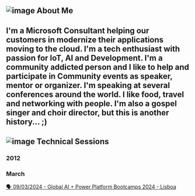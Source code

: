 ## ![image](https://user-images.githubusercontent.com/1767160/178777448-d5dee178-d461-4746-bf16-b1e85a2ed8b0.png) About Me ##

I'm a Microsoft Consultant helping our customers in modernize their applications moving to the cloud.
I'm a tech enthusiast with passion for **IoT**, **AI** and **Development**. I'm a community addicted person and I like to help and participate in Community events as speaker, mentor or organizer.
I'm speaking at several conferences around the world.
I like food, travel and networking with people.
I'm also a gospel singer and choir director, but this is another history... ;) 
----

## ![image](https://user-images.githubusercontent.com/1767160/178779745-c97c9f62-3301-4f48-8ade-ae3d302cf018.png) Technical Sessions

### 2012

### March
<p>
<a href="https://github.com/dpcons/DPCons/blob/main/TechSessions/20240309-GAI-PPB24Lisboa.md"> 🗣️ 09/03/2024 - Global AI + Power Platform Bootcamps 2024 - Lisboa
</a>
</p>


<!--
**dpcons/DPCons** is a ✨ _special_ ✨ repository because its `README.md` (this file) appears on your GitHub profile.

Here are some ideas to get you started:

- 🔭 I’m currently working on ...
- 🌱 I’m currently learning ...
- 👯 I’m looking to collaborate on ...
- 🤔 I’m looking for help with ...
- 💬 Ask me about ...
- 📫 How to reach me: ...
- 😄 Pronouns: ...
- ⚡ Fun fact: ...
-->
